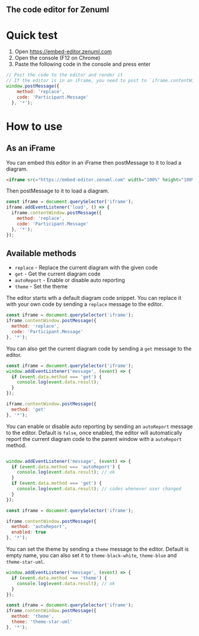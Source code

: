 The code editor for Zenuml
---

# Quick test
1. Open https://embed-editor.zenuml.com
2. Open the console (F12 on Chrome)
3. Paste the following code in the console and press enter

```javascript
// Post the code to the editor and render it
// If the editor is in an iFrame, you need to post to `iframe.contentWindow`  
window.postMessage({
    method: 'replace',
    code: 'Participant.Message'
  }, '*');
```

# How to use
## As an iFrame
You can embed this editor in an iFrame then postMessage to it to load a diagram.

```html
<iframe src="https://embed-editor.zenuml.com" width="100%" height="100%"></iframe>
```

Then postMessage to it to load a diagram.

```javascript
const iframe = document.querySelector('iframe');
iframe.addEventListener('load', () => {
  iframe.contentWindow.postMessage({
    method: 'replace',
    code: 'Participant.Message'
  }, '*');
});
```

## Available methods
- `replace` - Replace the current diagram with the given code
- `get` - Get the current diagram code
- `autoReport` - Enable or disable auto reporting
- `theme` - Set the theme

The editor starts wth a default diagram code snippet. You can replace it with your own code by sending a `replace` message to the editor.

```javascript
const iframe = document.querySelector('iframe');
iframe.contentWindow.postMessage({
  method: 'replace',
  code: 'Participant.Message'
}, '*');
```

You can also get the current diagram code by sending a `get` message to the editor.

```javascript
const iframe = document.querySelector('iframe');
window.addEventListener('message', (event) => {
  if (event.data.method === 'get') {
    console.log(event.data.result);
  }
});

iframe.contentWindow.postMessage({
  method: 'get'
}, '*');
```

You can enable or disable auto reporting by sending an `autoReport` message to the editor. Default is `false`, once enabled, the editor will automatically report the current diagram code to the parent window with a `autoReport` method.

```javascript

window.addEventListener('message', (event) => {
  if (event.data.method === 'autoReport') {
    console.log(event.data.result); // ok
  }
  if (event.data.method === 'get') {
    console.log(event.data.result); // codes whenever user changed
  }
});

const iframe = document.querySelector('iframe');

iframe.contentWindow.postMessage({
  method: 'autoReport',
  enabled: true
}, '*');
```

You can set the theme by sending a `theme` message to the editor. Default is empty name, you can also set it to `theme-black-white`, `theme-blue` and `theme-star-uml`.

```javascript
window.addEventListener('message', (event) => {
  if (event.data.method === 'theme') {
    console.log(event.data.result); // ok
  }
});

const iframe = document.querySelector('iframe');
iframe.contentWindow.postMessage({
  method: 'theme',
  theme: 'theme-star-uml'
}, '*');
```

